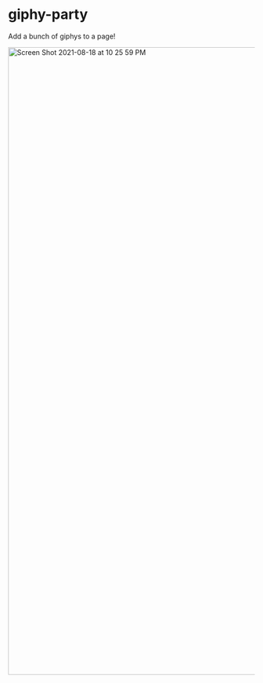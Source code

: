 
# giphy-party

Add a bunch of giphys to a page!

<img width="1279" alt="Screen Shot 2021-08-18 at 10 25 59 PM" src="https://user-images.githubusercontent.com/43965805/130013165-48da7101-cad4-4e18-8071-cbeec298b311.png">
